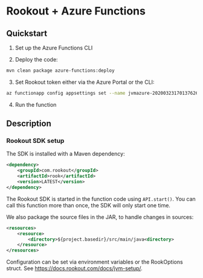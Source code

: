 # Rookout + Azure Functions

## Quickstart

1. Set up the Azure Functions CLI

2. Deploy the code:

```sh
mvn clean package azure-functions:deploy
```

3. Set Rookout token either via the Azure Portal or the CLI:

```sh
az functionapp config appsettings set --name jvmazure-20200323170137626 --settings  "ROOKOUT_TOKEN=<token>" --resource-group java-functions-group
```

4. Run the function

## Description

### Rookout SDK setup

The SDK is installed with a Maven dependency:

```xml
<dependency>
    <groupId>com.rookout</groupId>
    <artifactId>rook</artifactId>
    <version>LATEST</version>
</dependency>
```

The Rookout SDK is started in the function code using `API.start()`. You can call this function more than once, the SDK will only start one time.

We also package the source files in the JAR, to handle changes
in sources:

```xml
<resources>
    <resource>
        <directory>${project.basedir}/src/main/java<directory>
    </resource>
</resources>
```
Configuration can be set via environment variables or the RookOptions struct. See https://docs.rookout.com/docs/jvm-setup/.